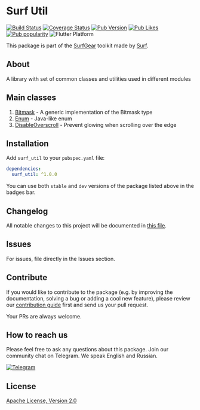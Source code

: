 # Surf Util

[![Build Status](https://shields.io/github/workflow/status/surfstudio/SurfGear/build?logo=github&logoColor=white)](https://github.com/surfstudio/SurfGear/tree/main/packages/surf_util)
[![Coverage Status](https://img.shields.io/codecov/c/github/surfstudio/SurfGear?flag=surf_util&logo=codecov&logoColor=white)](https://codecov.io/gh/surfstudio/SurfGear)
[![Pub Version](https://img.shields.io/pub/v/surf_util?logo=dart&logoColor=white)](https://pub.dev/packages/surf_util)
[![Pub Likes](https://badgen.net/pub/likes/surf_util)](https://pub.dev/packages/surf_util)
[![Pub popularity](https://badgen.net/pub/popularity/surf_util)](https://pub.dev/packages/surf_util/score)
![Flutter Platform](https://badgen.net/pub/flutter-platform/surf_util)

This package is part of the [SurfGear](https://github.com/surfstudio/SurfGear) toolkit made by [Surf](https://surf.ru).

## About

A library with set of common classes and utilities used in different modules

## Main classes

1. [Bitmask](/lib/src/bitmask/bitmask.dart) - A generic implementation of the Bitmask type
2. [Enum](/lib/src/enum/enum.dart) - Java-like enum
3. [DisableOverscroll](/lib/src/ui/widget/disable_overscroll_widget.dart) - Prevent glowing when scrolling over the edge

## Installation

Add `surf_util` to your `pubspec.yaml` file:

```yaml
dependencies:
  surf_util: ^1.0.0
```

You can use both `stable` and `dev` versions of the package listed above in the badges bar.

## Changelog

All notable changes to this project will be documented in [this file](./CHANGELOG.md).

## Issues

For issues, file directly in the Issues section.

## Contribute

If you would like to contribute to the package (e.g. by improving the documentation, solving a bug or adding a cool new feature), please review our [contribution guide](../../CONTRIBUTING.md) first and send us your pull request.

Your PRs are always welcome.

## How to reach us

Please feel free to ask any questions about this package. Join our community chat on Telegram. We speak English and Russian.

[![Telegram](https://img.shields.io/badge/chat-on%20Telegram-blue.svg)](https://t.me/SurfGear)

## License

[Apache License, Version 2.0](https://www.apache.org/licenses/LICENSE-2.0)
